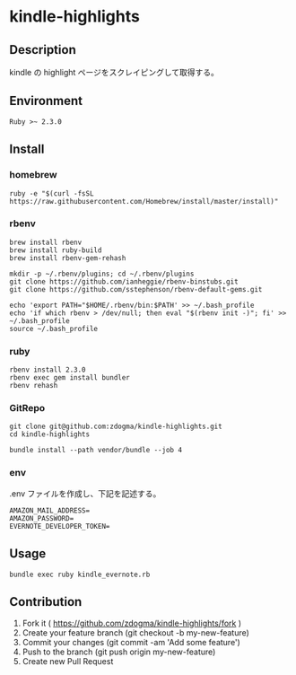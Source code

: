 # kindle-highlights

## Description
kindle の highlight ページをスクレイピングして取得する。

## Environment
```
Ruby >~ 2.3.0
```

## Install
### homebrew
```
ruby -e "$(curl -fsSL https://raw.githubusercontent.com/Homebrew/install/master/install)"
```

### rbenv
```
brew install rbenv
brew install ruby-build
brew install rbenv-gem-rehash

mkdir -p ~/.rbenv/plugins; cd ~/.rbenv/plugins
git clone https://github.com/ianheggie/rbenv-binstubs.git
git clone https://github.com/sstephenson/rbenv-default-gems.git

echo 'export PATH="$HOME/.rbenv/bin:$PATH' >> ~/.bash_profile
echo 'if which rbenv > /dev/null; then eval "$(rbenv init -)"; fi' >> ~/.bash_profile
source ~/.bash_profile
```

### ruby
```
rbenv install 2.3.0
rbenv exec gem install bundler
rbenv rehash
```

### GitRepo
```
git clone git@github.com:zdogma/kindle-highlights.git
cd kindle-highlights

bundle install --path vendor/bundle --job 4
```

### env
.env ファイルを作成し、下記を記述する。
```
AMAZON_MAIL_ADDRESS=
AMAZON_PASSWORD=
EVERNOTE_DEVELOPER_TOKEN=
```

## Usage
```
bundle exec ruby kindle_evernote.rb
```

## Contribution
1. Fork it ( https://github.com/zdogma/kindle-highlights/fork )
2. Create your feature branch (git checkout -b my-new-feature)
3. Commit your changes (git commit -am 'Add some feature')
4. Push to the branch (git push origin my-new-feature)
5. Create new Pull Request

